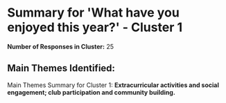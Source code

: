 # Summary for 'What have you enjoyed this year?' - Cluster 1

**Number of Responses in Cluster:** 25

## Main Themes Identified:

Main Themes Summary for Cluster 1: **Extracurricular activities and social engagement; club participation and community building.**